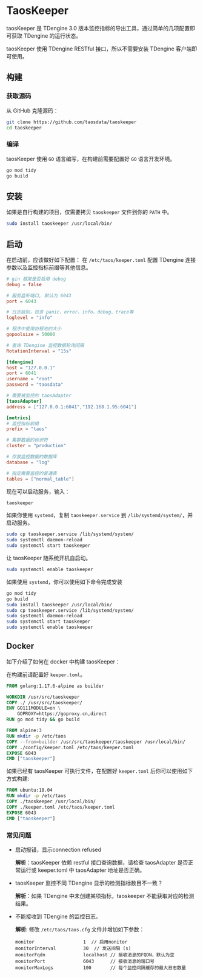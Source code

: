 # TaosKeeper

taosKeeper 是 TDengine 3.0 版本监控指标的导出工具，通过简单的几项配置即可获取 TDengine 的运行状态。

taosKeeper 使用 TDengine RESTful 接口，所以不需要安装 TDengine 客户端即可使用。

## 构建

### 获取源码

从 GitHub 克隆源码：

```sh
git clone https://github.com/taosdata/taoskeeper
cd taoskeeper
```

### 编译

taosKeeper 使用 `GO` 语言编写，在构建前需要配置好 `GO` 语言开发环境。

```sh
go mod tidy
go build
```

## 安装

如果是自行构建的项目，仅需要拷贝 `taoskeeper` 文件到你的 `PATH` 中。

```sh
sudo install taoskeeper /usr/local/bin/
```

## 启动

在启动前，应该做好如下配置：
在 `/etc/taos/keeper.toml` 配置 TDengine 连接参数以及监控指标前缀等其他信息。

```toml
# gin 框架是否启用 debug
debug = false

# 服务监听端口, 默认为 6043
port = 6043

# 日志级别，包含 panic、error、info、debug、trace等
loglevel = "info"

# 程序中使用协程池的大小
gopoolsize = 50000

# 查询 TDengine 监控数据轮询间隔
RotationInterval = "15s"

[tdengine]
host = "127.0.0.1"
port = 6041
username = "root"
password = "taosdata"

# 需要被监控的 taosAdapter
[taosAdapter]
address = ["127.0.0.1:6041","192.168.1.95:6041"]

[metrics]
# 监控指标前缀
prefix = "taos"

# 集群数据的标识符
cluster = "production"

# 存放监控数据的数据库
database = "log"

# 指定需要监控的普通表
tables = ["normal_table"]
```

现在可以启动服务，输入：

```sh
taoskeeper
```

如果你使用 `systemd`，复制 `taoskeeper.service` 到 `/lib/systemd/system/`，并启动服务。

```sh
sudo cp taoskeeper.service /lib/systemd/system/
sudo systemctl daemon-reload
sudo systemctl start taoskeeper
```

让 taosKeeper 随系统开机自启动。

```sh
sudo systemctl enable taoskeeper
```

如果使用 `systemd`，你可以使用如下命令完成安装

```sh
go mod tidy
go build
sudo install taoskeeper /usr/local/bin/
sudo cp taoskeeper.service /lib/systemd/system/
sudo systemctl daemon-reload
sudo systemctl start taoskeeper
sudo systemctl enable taoskeeper
```

## Docker

如下介绍了如何在 docker 中构建 taosKeeper： 

在构建前请配置好 `keeper.toml`。

```dockerfile
FROM golang:1.17.6-alpine as builder

WORKDIR /usr/src/taoskeeper
COPY ./ /usr/src/taoskeeper/
ENV GO111MODULE=on \
    GOPROXY=https://goproxy.cn,direct
RUN go mod tidy && go build

FROM alpine:3
RUN mkdir -p /etc/taos
COPY --from=builder /usr/src/taoskeeper/taoskeeper /usr/local/bin/
COPY ./config/keeper.toml /etc/taos/keeper.toml
EXPOSE 6043
CMD ["taoskeeper"]
```

如果已经有 taosKeeper 可执行文件，在配置好 `keeper.toml` 后你可以使用如下方式构建:

```dockerfile
FROM ubuntu:18.04
RUN mkdir -p /etc/taos
COPY ./taoskeeper /usr/local/bin/
COPY ./keeper.toml /etc/taos/keeper.toml
EXPOSE 6043
CMD ["taoskeeper"]
```

### 常见问题

* 启动报错，显示connection refused

  **解析**：taosKeeper 依赖 restful 接口查询数据，请检查 taosAdapter 是否正常运行或 keeper.toml 中 taosAdapter 地址是否正确。

* taosKeeper 监控不同 TDengine 显示的检测指标数目不一致？

  **解析**：如果 TDengine 中未创建某项指标，taoskeeper 不能获取对应的检测结果。

* 不能接收到 TDengine 的监控日志。

  **解析**: 修改 `/etc/taos/taos.cfg` 文件并增加如下参数：
  ```
  monitor                  1  // 启用monitor
  monitorInterval          30  // 发送间隔 (s)
  monitorFqdn              localhost // 接收消息的FQDN，默认为空
  monitorPort              6043      // 接收消息的端口号
  monitorMaxLogs           100       // 每个监控间隔缓存的最大日志数量
  ```
  
